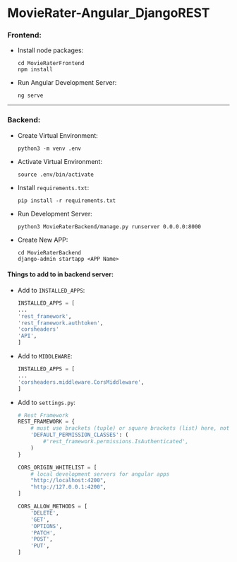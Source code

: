 # MovieRater-Angular_DjangoREST

### Frontend:

- Install node packages:
  ```
  cd MovieRaterFrontend
  npm install
  ```

- Run Angular Development Server:
  ```
  ng serve
  ```
---

### Backend:

- Create Virtual Environment:
    ```
    python3 -m venv .env
    ```

- Activate Virtual Environment:
    ```
    source .env/bin/activate
    ```

- Install `requirements.txt`:
    ```
    pip install -r requirements.txt
    ```

- Run Development Server:
    ```
    python3 MovieRaterBackend/manage.py runserver 0.0.0.0:8000
    ```
    
- Create New APP:
    ```
    cd MovieRaterBackend
    django-admin startapp <APP Name>
    ```

#### Things to add to in backend server:

- Add to `INSTALLED_APPS`:
    ```python
    INSTALLED_APPS = [
    ...
    'rest_framework',
    'rest_framework.authtoken',
    'corsheaders'
    'API',
    ]
    ```

- Add to `MIDDLEWARE`:
    ```python
    INSTALLED_APPS = [
    ...
    'corsheaders.middleware.CorsMiddleware',
    ]
    ```

- Add to `settings.py`:
    ```python
    # Rest Framework
    REST_FRAMEWORK = {
        # must use brackets (tuple) or square brackets (list) here, not curly brackets (set)
        'DEFAULT_PERMISSION_CLASSES': (
            #'rest_framework.permissions.IsAuthenticated',
        ) 
    }

    CORS_ORIGIN_WHITELIST = [
        # local development servers for angular apps
        "http://localhost:4200",
        "http://127.0.0.1:4200",
    ]

    CORS_ALLOW_METHODS = [
        'DELETE',
        'GET',
        'OPTIONS',
        'PATCH',
        'POST',
        'PUT',
    ]
    ```